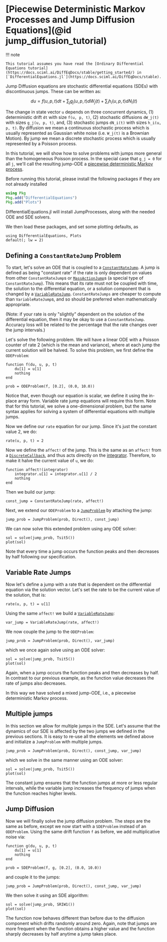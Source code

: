 # [Piecewise Deterministic Markov Processes and Jump Diffusion Equations](@id jump_diffusion_tutorial)

!!! note
    
    This tutorial assumes you have read the [Ordinary Differential Equations tutorial](https://docs.sciml.ai/DiffEqDocs/stable/getting_started/) in [`DifferentialEquations.jl`](https://docs.sciml.ai/DiffEqDocs/stable).

Jump Diffusion equations are stochastic differential equations (SDEs) with discontinuous
jumps. These can be written as:

```math
du = f(u,p,t)dt + \sum_{j}g_j(u,p,t)dW_j(t) + \sum_{i}h_i(u,p,t)dN_i(t)
```

The change in state vector ``u`` depends on three concurrent dynamics, (1)
deterministic drift ``dt`` with size ``f(u, p, t)``, (2) stochastic diffusions
``dW_j(t)`` with sizes ``g_j(u, p, t)``, and, (3) stochastic jumps
``dN_i(t)`` with sizes ``h_i(u, p, t)``. By diffusion we mean a continuous
stochastic process which is usually represented as Gaussian white noise (i.e. ``W_j(t)`` is a Brownian Motion).
By jump we mean a discrete stochastic process which is usually represented
by a Poisson process.

In this tutorial, we will show how to solve problems with jumps more
general than the homogeneous Poisson process. In the special case that
``g_j = 0`` for all ``j``, we'll call the resulting jump-ODE a [piecewise
deterministic Markov
process](https://en.wikipedia.org/wiki/Piecewise-deterministic_Markov_process).

Before running this tutorial, please install the following packages if they are
not already installed

```julia
using Pkg
Pkg.add("DifferentialEquations")
Pkg.add("Plots")
```

DifferentialEquations.jl will install JumpProcesses, along with the needed ODE and
SDE solvers.

We then load these packages, and set some plotting defaults, as

```@example tut3
using DifferentialEquations, Plots
default(; lw = 2)
```

## Defining a `ConstantRateJump` Problem

To start, let's solve an ODE that is coupled to a [`ConstantRateJump`](@ref). A
jump is defined as being "constant rate" if the rate is only dependent on values
from other `ConstantRateJump`s or [`MassActionJump`](@ref)s (a special type of
`ConstantRateJump`). This means that its rate must not be coupled with time, the
solution to the differential equation, or a solution component that is changed
by a [`VariableRateJump`](@ref). `ConstantRateJumps` are cheaper to compute than
`VariableRateJump`s, and so should be preferred when mathematically appropriate.

(Note: if your rate is only "slightly" dependent on the solution of the differential
equation, then it may be okay to use a `ConstantRateJump`. Accuracy loss will be
related to the percentage that the rate changes over the jump intervals.)

Let's solve the following problem. We will have a linear ODE with a Poisson counter
of rate 2 (which is the mean and variance), where at each jump the current solution
will be halved. To solve this problem, we first define the `ODEProblem`:

```@example tut3
function f(du, u, p, t)
    du[1] = u[1]
    nothing
end

prob = ODEProblem(f, [0.2], (0.0, 10.0))
```

Notice that, even though our equation is scalar, we define it using the in-place
array form. Variable rate jump equations will require this form. Note that for
this tutorial, we solve a one-dimensional problem, but the same syntax applies
for solving a system of differential equations with multiple jumps.

Now we define our `rate` equation for our jump. Since it's just the constant
value 2, we do:

```@example tut3
rate(u, p, t) = 2
```

Now we define the `affect!` of the jump. This is the same as an `affect!` from a
[`DiscreteCallback`](https://docs.sciml.ai/DiffEqDocs/stable/features/callback_functions/),
and thus acts directly on the
[integrator](https://docs.sciml.ai/DiffEqDocs/stable/basics/integrator/).
Therefore, to make it halve the current value of `u`, we do:

```@example tut3
function affect!(integrator)
    integrator.u[1] = integrator.u[1] / 2
    nothing
end
```

Then we build our jump:

```@example tut3
const_jump = ConstantRateJump(rate, affect!)
```

Next, we extend our `ODEProblem` to a [`JumpProblem`](@ref) by attaching the
jump:

```@example tut3
jump_prob = JumpProblem(prob, Direct(), const_jump)
```

We can now solve this extended problem using any ODE solver:

```@example tut3
sol = solve(jump_prob, Tsit5())
plot(sol)
```

Note that every time a jump occurs the function peaks and then decreases
by half following our specification.

## Variable Rate Jumps

Now let's define a jump with a rate that is dependent on the differential
equation via the solution vector. Let's set the rate to be the current value of
the solution, that is:

```@example tut3
rate(u, p, t) = u[1]
```

Using the same `affect!` we build a [`VariableRateJump`](@ref):

```@example tut3
var_jump = VariableRateJump(rate, affect!)
```

We now couple the jump to the `ODEProblem`:

```@example tut3
jump_prob = JumpProblem(prob, Direct(), var_jump)
```

which we once again solve using an ODE solver:

```@example tut3
sol = solve(jump_prob, Tsit5())
plot(sol)
```

Again, when a jump occurs the function peaks and then decreases by half.
In contrast to our previous example, as the function value decreases the
rate of jumps also decreases.

In this way we have solved a mixed jump-ODE, i.e., a piecewise deterministic
Markov process.

## Multiple jumps

In this section we allow for multiple jumps in the SDE. Let's assume that the dynamics of our SDE is affected by the two jumps we defined in the previous sections. It is easy to re-use all the elements we defined above and initialize a `JumpProblem` with multiple jumps.

```@example tut3
jump_prob = JumpProblem(prob, Direct(), const_jump, var_jump)
```

which we solve in the same manner using an ODE solver:

```@example tut3
sol = solve(jump_prob, Tsit5())
plot(sol)
```

The constant jump ensures that the function jumps at more or less regular intervals, while the variable jump increases the frequency of jumps when the function reaches higher levels.

## Jump Diffusion

Now we will finally solve the jump diffusion problem. The steps are the same
as before, except we now start with a `SDEProblem` instead of an `ODEProblem`.
Using the same drift function `f` as before, we add multiplicative noise via:

```@example tut3
function g(du, u, p, t)
    du[1] = u[1]
    nothing
end

prob = SDEProblem(f, g, [0.2], (0.0, 10.0))
```

and couple it to the jumps:

```@example tut3
jump_prob = JumpProblem(prob, Direct(), const_jump, var_jump)
```

We then solve it using an SDE algorithm:

```@example tut3
sol = solve(jump_prob, SRIW1())
plot(sol)
```

The function now behaves different than before due to the diffusion
component which drifts randomly around zero. Again, note that jumps are
more frequent when the function obtains a higher value and the function
sharply decreases by half anytime a jump takes place.

